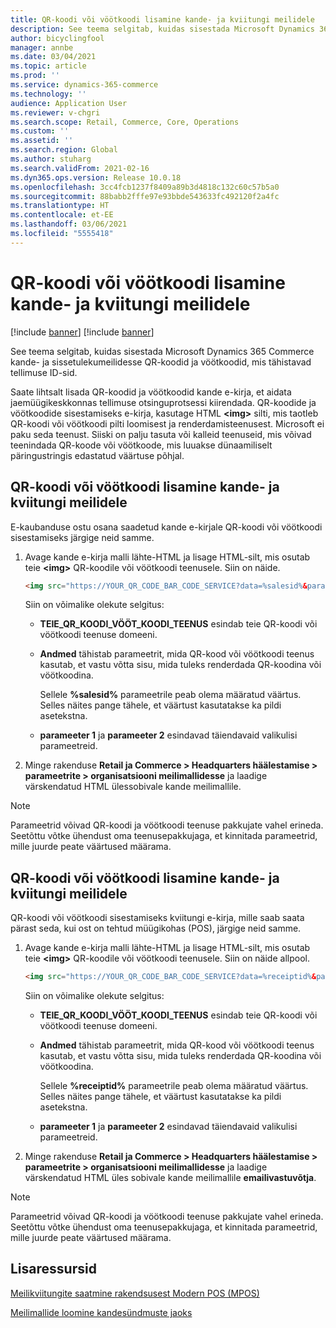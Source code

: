```yaml
---
title: QR-koodi või vöötkoodi lisamine kande- ja kviitungi meilidele
description: See teema selgitab, kuidas sisestada Microsoft Dynamics 365 Commerce kande- ja sissetulekumeilidesse QR-koodid ja vöötkoodid, mis tähistavad tellimuse ID-sid.
author: bicyclingfool
manager: annbe
ms.date: 03/04/2021
ms.topic: article
ms.prod: ''
ms.service: dynamics-365-commerce
ms.technology: ''
audience: Application User
ms.reviewer: v-chgri
ms.search.scope: Retail, Commerce, Core, Operations
ms.custom: ''
ms.assetid: ''
ms.search.region: Global
ms.author: stuharg
ms.search.validFrom: 2021-02-16
ms.dyn365.ops.version: Release 10.0.18
ms.openlocfilehash: 3cc4fcb1237f8409a89b3d4818c132c60c57b5a0
ms.sourcegitcommit: 88babb2fffe97e93bbde543633fc492120f2a4fc
ms.translationtype: HT
ms.contentlocale: et-EE
ms.lasthandoff: 03/06/2021
ms.locfileid: "5555418"
---
```

# <a name="add-a-qr-code-or-bar-code-to-transactional-and-receipt-emails"></a>QR-koodi või vöötkoodi lisamine kande- ja kviitungi meilidele

[!include [banner](includes/banner.md)]
[!include [banner](includes/preview-banner.md)]

See teema selgitab, kuidas sisestada Microsoft Dynamics 365 Commerce kande- ja sissetulekumeilidesse QR-koodid ja vöötkoodid, mis tähistavad tellimuse ID-sid.

Saate lihtsalt lisada QR-koodid ja vöötkoodid kande e-kirja, et aidata jaemüügikeskkonnas tellimuse otsinguprotsessi kiirendada. QR-koodide ja vöötkoodide sisestamiseks e-kirja, kasutage HTML **\<img\>** silti, mis taotleb QR-koodi või vöötkoodi pilti loomisest ja renderdamisteenusest. Microsoft ei paku seda teenust. Siiski on palju tasuta või kalleid teenuseid, mis võivad teenindada QR-koode või vöötkoode, mis luuakse dünaamiliselt päringustringis edastatud väärtuse põhjal.

## <a name="add-a-qr-code-or-bar-code-to-a-transactional-email"></a>QR-koodi või vöötkoodi lisamine kande- ja kviitungi meilidele

E-kaubanduse ostu osana saadetud kande e-kirjale QR-koodi või vöötkoodi sisestamiseks järgige neid samme.

1. Avage kande e-kirja malli lähte-HTML ja lisage HTML-silt, mis osutab teie **\<img\>** QR-koodile või vöötkoodi teenusele. Siin on näide.

    ```HTML
    <img src="https://YOUR_QR_CODE_BAR_CODE_SERVICE?data=%salesid%&param1=value1&param2=value2" alt="%salesid%" />
    ```

    Siin on võimalike olekute selgitus:

    - **TEIE\_QR\_KOODI\_VÖÖT\_KOODI\_TEENUS** esindab teie QR-koodi või vöötkoodi teenuse domeeni.
    - **Andmed** tähistab parameetrit, mida QR-kood või vöötkoodi teenus kasutab, et vastu võtta sisu, mida tuleks renderdada QR-koodina või vöötkoodina.

        Sellele **%salesid%** parameetrile peab olema määratud väärtus. Selles näites pange tähele, et väärtust kasutatakse ka pildi asetekstna.

    - **parameeter 1** ja **parameeter 2** esindavad täiendavaid valikulisi parameetreid.

1. Minge rakenduse **Retail ja Commerce  \> Headquarters häälestamise \> parameetrite \> organisatsiooni meilimallidesse** ja laadige värskendatud HTML ülessobivale kande meilimallile.

> [!NOTE]
> Parameetrid võivad QR-koodi ja vöötkoodi teenuse pakkujate vahel erineda. Seetõttu võtke ühendust oma teenusepakkujaga, et kinnitada parameetrid, mille juurde peate väärtused määrama.

## <a name="add-a-qr-code-or-bar-code-to-a-receipt-email"></a>QR-koodi või vöötkoodi lisamine kande- ja kviitungi meilidele 

QR-koodi või vöötkoodi sisestamiseks kviitungi e-kirja, mille saab saata pärast seda, kui ost on tehtud müügikohas (POS), järgige neid samme.

1. Avage kande e-kirja malli lähte-HTML ja lisage HTML-silt, mis osutab teie **\<img\>** QR-koodile või vöötkoodi teenusele. Siin on näide allpool.

    ```HTML
    <img src="https://YOUR_QR_CODE_BAR_CODE_SERVICE?data=%receiptid%&param1=value1&param2=value2" alt="%receiptid%" />
    ```

    Siin on võimalike olekute selgitus:

    - **TEIE\_QR\_KOODI\_VÖÖT\_KOODI\_TEENUS** esindab teie QR-koodi või vöötkoodi teenuse domeeni.
    - **Andmed** tähistab parameetrit, mida QR-kood või vöötkoodi teenus kasutab, et vastu võtta sisu, mida tuleks renderdada QR-koodina või vöötkoodina.

        Sellele **%receiptid%** parameetrile peab olema määratud väärtus. Selles näites pange tähele, et väärtust kasutatakse ka pildi asetekstna.

    - **parameeter 1** ja **parameeter 2** esindavad täiendavaid valikulisi parameetreid.

1. Minge rakenduse **Retail ja Commerce \> Headquarters häälestamise \> parameetrite \> organisatsiooni meilimallidesse** ja laadige värskendatud HTML üles sobivale kande meilimallile **emailivastuvõtja**.

> [!NOTE]
> Parameetrid võivad QR-koodi ja vöötkoodi teenuse pakkujate vahel erineda. Seetõttu võtke ühendust oma teenusepakkujaga, et kinnitada parameetrid, mille juurde peate väärtused määrama.

## <a name="additional-resources"></a>Lisaressursid

[Meilikviitungite saatmine rakendsusest Modern POS (MPOS)](email-receipts.md)

[Meilimallide loomine kandesündmuste jaoks](email-templates-transactions.md)
